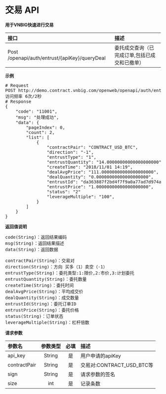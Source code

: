 # 交易 API #
**用于VNBIG快速进行交易**

| 接口        	            |  描述
|:------------------------- |:-------------
| Post /openapi/auth/entrust/{apiKey}/queryDeal   | 委托成交查询（已完成订单,包括已成交和已撤单）

**示例**
<pre>
# Request
POST http://demo.contract.vnbig.com/openweb/openapi/auth/entrust/{apiKey}/queryDeal
访问频率 6次/2秒
# Response
{
    "code": "11001",
    "msg": "处理成功",
    "data": {
        "pageIndex": 0,
        "count": 2,
        "list": [
            {
                "contractPair": "CONTRACT_USD_BTC",
                "direction": "-1",
                "entrustType": "1",
                "entrustQuantity": "14.00000000000000000000",
                "createTime": "2018/11/01 14:19",
                "dealAvgPrice": "111.00000000000000000000",
                "dealQuantity": "0.00000000000000000000",
                "entrustId": "da363887f2bd4f7f9a0a77ad7d974ad9",
                "entrustPrice": "1.00000000000000000000",
                "status": "2"
                "leverageMultiple": "100",
            }
        ]
    }
}
</pre>

**返回值说明**
<pre>
code(String)：返回结果编码
msg(String)：返回结果描述
data(String)：返回数据

contractPair(String)：交易对
direction(String)：方向 买多（1）卖空（-1）
entrustType(String)：委托类型:1:限价,2:市价,3:计划委托
entrustQuantity(String)：委托数量
createTime(String)：委托时间
dealAvgPrice(String)：平均成交价
dealQuantity(String)：成交数量
entrustId(String)：委托订单ID
entrustPrice(String)：委托价格
status(String)：订单状态
leverageMultiple(String)：杠杆倍数
</pre>

**请求参数**

| 参数名       	           |      参数类型      |   必填  |描述
|:-------------------------|:-----------------:|:--------:|:----------
|api_key                   | String            |是      |用户申请的apiKey
|contractPair              | String            |是      |交易对:CONTRACT_USD_BTC等
|sign                      | String            |是      |请求参数的签名
|size                      | int            |是      |记录条数
